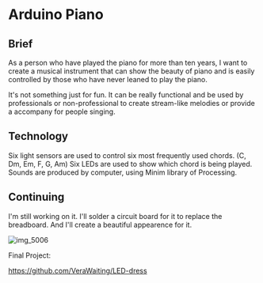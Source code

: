 # Arduino Piano

## Brief 

As a person who have played the piano for more than ten years, I want to create a musical instrument that can show the beauty of piano and is easily controlled by those who have never leaned to play the piano.

It's not something just for fun. It can be really functional and be used by professionals or non-professional to create stream-like melodies or provide a accompany for people singing.

## Technology 

Six light sensors are used to control six most frequently used chords. (C, Dm, Em, F, G, Am)
Six LEDs are used to show which chord is being played.
Sounds are produced by computer, using Minim library of Processing.

## Continuing 

I'm still working on it. I'll solder a circuit board for it to replace the breadboard. And I'll create a beautiful appearence for it.

![img_5006](https://cloud.githubusercontent.com/assets/23609156/23991572/05cc9fb8-09f7-11e7-9e3c-5533777cb6e0.jpg)


Final Project:

https://github.com/VeraWaiting/LED-dress
